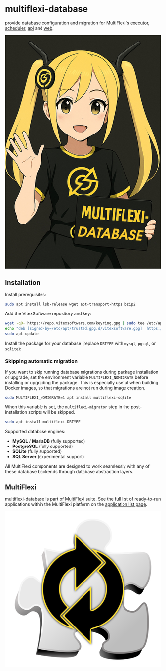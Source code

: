 
# multiflexi-database

provide database configuration and migration for MultiFlexi's [executor](https://github.com/VitexSoftware/multiflexi-executor), [scheduler](https://github.com/VitexSoftware/multiflexi-scheduler), [api](https://github.com/VitexSoftware/multiflexi-server) and [web](https://github.com/VitexSoftware/MultiFlexi).

![MultiFlexi Chan](chan.jpeg?raw=true)

## Installation

Install prerequisites:

```sh
sudo apt install lsb-release wget apt-transport-https bzip2
```

Add the VitexSoftware repository and key:

```sh
wget -qO- https://repo.vitexsoftware.com/keyring.gpg | sudo tee /etc/apt/trusted.gpg.d/vitexsoftware.gpg
echo "deb [signed-by=/etc/apt/trusted.gpg.d/vitexsoftware.gpg]  https://repo.vitexsoftware.com  $(lsb_release -sc) main" | sudo tee /etc/apt/sources.list.d/vitexsoftware.list
sudo apt update
```

Install the package for your database (replace `DBTYPE` with `mysql`, `pgsql`, or `sqlite`):

### Skipping automatic migration

If you want to skip running database migrations during package installation or upgrade, set the environment variable `MULTIFLEXI_NOMIGRATE` before installing or upgrading the package. This is especially useful when building Docker images, so that migrations are not run during image creation.

```sh
sudo MULTIFLEXI_NOMIGRATE=1 apt install multiflexi-sqlite
```

When this variable is set, the `multiflexi-migrator` step in the post-installation scripts will be skipped.

```sh
sudo apt install multiflexi-DBTYPE
```

Supported database engines:

- **MySQL** / **MariaDB** (fully supported)
- **PostgreSQL** (fully supported)
- **SQLite** (fully supported)
- **SQL Server** (experimental support)

All MultiFlexi components are designed to work seamlessly with any of these database backends through database abstraction layers.

## MultiFlexi

multiflexi-database is part of [MultiFlexi](https://multiflexi.eu) suite.
See the full list of ready-to-run applications within the MultiFlexi platform on the [application list page](https://www.multiflexi.eu/apps.php).

[![MultiFlexi App](https://github.com/VitexSoftware/MultiFlexi/blob/main/doc/multiflexi-app.svg)](https://www.multiflexi.eu/)
